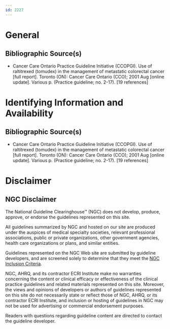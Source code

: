 ```yaml
---
id: 2227
---
```


# General

## Bibliographic Source(s)

- Cancer Care Ontario Practice Guideline Initiative (CCOPGI). Use of raltitrexed (tomudex) in the management of metastatic colorectal cancer [full report]. Toronto (ON): Cancer Care Ontario (CCO); 2001 Aug [online update]. Various p. (Practice guideline; no. 2-17). [19 references]

# Identifying Information and Availability

## Bibliographic Source(s)

- Cancer Care Ontario Practice Guideline Initiative (CCOPGI). Use of raltitrexed (tomudex) in the management of metastatic colorectal cancer [full report]. Toronto (ON): Cancer Care Ontario (CCO); 2001 Aug [online update]. Various p. (Practice guideline; no. 2-17). [19 references]

# Disclaimer

## NGC Disclaimer

The National Guideline Clearinghouse™ (NGC) does not develop, produce, approve, or endorse the guidelines represented on this site.

All guidelines summarized by NGC and hosted on our site are produced under the auspices of medical specialty societies, relevant professional associations, public or private organizations, other government agencies, health care organizations or plans, and similar entities.

Guidelines represented on the NGC Web site are submitted by guideline developers, and are screened solely to determine that they meet the [NGC Inclusion Criteria](/help-and-about/summaries/inclusion-criteria).

NGC, AHRQ, and its contractor ECRI Institute make no warranties concerning the content or clinical efficacy or effectiveness of the clinical practice guidelines and related materials represented on this site. Moreover, the views and opinions of developers or authors of guidelines represented on this site do not necessarily state or reflect those of NGC, AHRQ, or its contractor ECRI Institute, and inclusion or hosting of guidelines in NGC may not be used for advertising or commercial endorsement purposes.

Readers with questions regarding guideline content are directed to contact the guideline developer.

